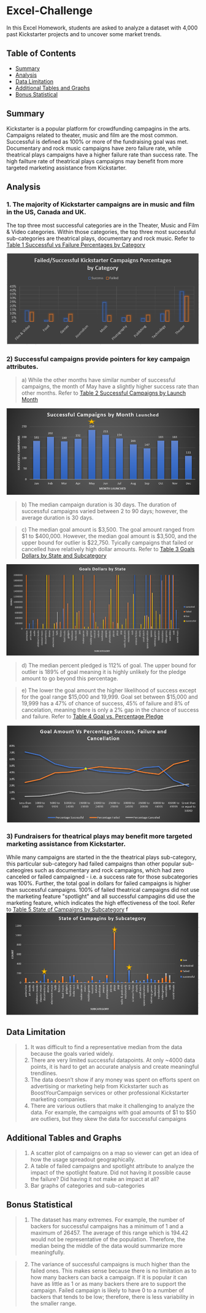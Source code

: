 # Excel-Challenge
In this Excel Homework, students are asked to analyze a dataset with 4,000 past Kickstarter projects and to uncover some market trends.

## Table of Contents ##
* [Summary](https://github.com/adriana-icasiano/Excel-challenge#Summary)
* [Analysis](https://github.com/adriana-icasiano/Excel-challenge#Analysis)
* [Data Limitation](https://github.com/adriana-icasiano/Excel-challenge#Data-Limitation)
* [Additional Tables and Graphs](https://github.com/adriana-icasiano/Excel-challenge#Additional-tables-graphs)
* [Bonus Statistical](https://github.com/adriana-icasiano/Excel-challenge#Bonus-Statistical)
## Summary ##
Kickstarter is a popular platform for crowdfunding campagins in the arts. Campaigns related to theater, music and film are the most common. Successful is defined as 100% or more of the fundraising goal was met. Documentary and rock music campaigns have zero failure rate, while theatrical plays campaigns have a higher failure rate than success rate. The high failture rate of theatrical plays campaigns may benefit from more targeted marketing assistance from Kickstarter.

## Analysis ##
### 1. The majority of Kickstarter campaigns are in music and film in the US, Canada and UK.   
The top three most successful categories are in the Theater, Music and Film & Video categories. Within those categories, the top three most successful sub-categories are theatrical plays, documentary and rock music.  Refer to  [Table 1 Successful vs Failure Percentages by Category](https://github.com/adriana-icasiano/Excel-Challenge/blob/9ffd2485729ed910c9da63ddc2c2a7a5e59f67e0/Chart%203.PNG)

![Successful vs Failure Percentages](https://github.com/adriana-icasiano/Excel-Challenge/blob/9ffd2485729ed910c9da63ddc2c2a7a5e59f67e0/Chart%203.PNG)

### 2) Successful campaigns provide pointers for key campaign attributes. ###
   > a) While the other months have similar number of successful campaigns, the month of May have a slightly higher success rate than other months. Refer to [Table 2 Successful Campaigns by Launch Month](https://github.com/adriana-icasiano/Excel-Challenge/blob/ba0cbe901e4c649212892871ba9321deb16738cf/Chart%209.PNG)

![Successful Campaigns by Launch Month](https://github.com/adriana-icasiano/Excel-Challenge/blob/ba0cbe901e4c649212892871ba9321deb16738cf/Chart%209.PNG)

   > b) The median campaign duration is 30 days. The duration of successful campaigns varied between 2 to 90 days; however, the average duration is 30 days.
   
   > c) The median goal amount is $3,500. The goal amount ranged from $1 to $400,000. However, the median goal amount is $3,500, and the upper bound for outlier is $22,750. Tyically campaigns that failed or cancelled have relatively high dollar amounts. Refer to [Table 3 Goals Dollars by State and Subcategory](https://github.com/adriana-icasiano/Excel-Challenge/blob/addba171ae993d55a5a5a2f0e7a4457e7c9f5bc0/Chart%2010.PNG)
   > 
![Goals Dollars by State and Subcategory](https://github.com/adriana-icasiano/Excel-Challenge/blob/addba171ae993d55a5a5a2f0e7a4457e7c9f5bc0/Chart%2010.PNG)

   > d) The median percent pledged is 112% of goal. The upper bound for outlier is 189% of goal meaning it is highly unlikely for the pledge amount to go beyond this percentage.

   > e) The lower the goal amount the higher likelihood of success except for the goal range $15,000 and 19,999. Goal set between $15,000 and 19,999 has a 47% of chance of success, 45% of failure and 8% of cancelation, meaning there is only a 2% gap in the chance of success and failure. Refer to  [Table 4 Goal vs. Percentage Pledge]( https://github.com/adriana-icasiano/Excel-Challenge/blob/bb782020a2b83f9cec5b96901f4eb5db9eebfaa9/Chart%207.PNG)

![Goals Vs. Percentage Pledge](https://github.com/adriana-icasiano/Excel-Challenge/blob/bb782020a2b83f9cec5b96901f4eb5db9eebfaa9/Chart%207.PNG)

### 3) Fundraisers for theatrical plays may benefit more targeted marketing assistance from Kickstarter. ### 
While many campaigns are started in the the theatrical plays sub-category, this particular sub-category had failed campaigns than other popular sub-cateogires such as documentary and rock campaigns, which had zero canceled or failed campaigned - i.e. a success rate for those subcategories was 100%. Further, the total goal in dollars for failed campaigns is higher than successful campaigns. 100% of failed theatrical campaigns did not use the marketing feature "spotlight" and all successful campagins did use the marketing feature, which indicates the high effectiveness of the tool. Refer to [Table 5 State of Campaigns by Subcategory](https://github.com/adriana-icasiano/Excel-Challenge/blob/8478346951723cd4961c65631e160ebb64acf870/Chart%208.PNG)
f
![State of Campaigns by Subcategory](https://github.com/adriana-icasiano/Excel-Challenge/blob/8478346951723cd4961c65631e160ebb64acf870/Chart%208.PNG)

## Data Limitation ##
> 1.  It was difficult to find a representative median from the data because the goals varied widely. 
> 2.	There are very limited successful datapoints. At only ~4000 data points, it is hard to get an accurate analysis and create meaningful trendlines. 
> 3.	The data doesn’t show if any money was spent on efforts spent on advertising or marketing help from Kickstarter such as BoostYourCampaign services or other professional Kickstarter marketing companies.
> 4.	There are various outliers that make it challenging to analyze the data. For example, the campaigns with goal amounts of $1 to $50 are outliers, but they skew the data for successful campaigns


## Additional Tables and Graphs ##
> 1.	A scatter plot of campaigns on a map so viewer can get an idea of how the usage spreadout geographically.
> 2.	A table of failed campaigns and spotlight attribute to analyze the impact of the spotlight feature. Did not having it possible cause the failure? Did having it not make an impact at all?
> 3.	Bar graphs of categories and sub-categories

## Bonus Statistical ##
> 1.	The dataset has many extremes. For example, the number of backers for successful campaigns has a minimum of 1 and a maximum of 26457. The average of this range which is 194.42 would not be representative of the population. Therefore, the median being the middle of the data would summarize more meaningfully.

> 2.	The variance of successful campaigns is much higher than the failed ones. This makes sense because there is no limitation as to how many backers can back a campaign. If it is popular it can have as little as 1 or as many backers there are to support the campaign. Failed campaign is likely to have 0 to a number of backers that tends to be low; therefore, there is less variability in the smaller range. 

